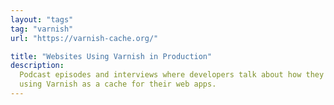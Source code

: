 ```yaml
---
layout: "tags"
tag: "varnish"
url: "https://varnish-cache.org/"

title: "Websites Using Varnish in Production"
description:
  Podcast episodes and interviews where developers talk about how they are
  using Varnish as a cache for their web apps.
---
```


